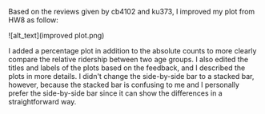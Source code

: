 Based on the reviews given by cb4102 and ku373, I improved my plot from HW8 as follow:

![alt_text](improved plot.png)



I added a percentage plot in addition to the absolute counts to more clearly compare the relative ridership between two age groups.
I also edited the titles and labels of the plots based on the feedback, and I described the plots in more details.
I didn't change the side-by-side bar to a stacked bar, however, because the stacked bar is confusing to me and I personally prefer the side-by-side bar since it can show the differences in a straightforward way.

